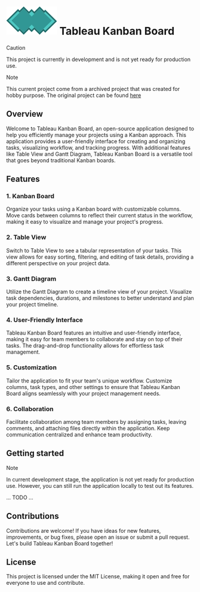 
# ![Tableau Logo](./public/favicon.svg)  Tableau Kanban Board

> [!CAUTION]
> This project is currently in development and is not yet ready for production use.

> [!NOTE]
> This current project come from a archived project that was created for hobby purpose. The original project can be found [here](https://github.com/jeremy93-2008/tableau)

## Overview
Welcome to Tableau Kanban Board, an open-source application designed to help you efficiently manage your projects using a Kanban approach. This application provides a user-friendly interface for creating and organizing tasks, visualizing workflow, and tracking progress. With additional features like Table View and Gantt Diagram, Tableau Kanban Board is a versatile tool that goes beyond traditional Kanban boards.

## Features
### 1. Kanban Board
   Organize your tasks using a Kanban board with customizable columns. Move cards between columns to reflect their current status in the workflow, making it easy to visualize and manage your project's progress.

### 2. Table View
   Switch to Table View to see a tabular representation of your tasks. This view allows for easy sorting, filtering, and editing of task details, providing a different perspective on your project data.

### 3. Gantt Diagram
   Utilize the Gantt Diagram to create a timeline view of your project. Visualize task dependencies, durations, and milestones to better understand and plan your project timeline.

### 4. User-Friendly Interface
   Tableau Kanban Board features an intuitive and user-friendly interface, making it easy for team members to collaborate and stay on top of their tasks. The drag-and-drop functionality allows for effortless task management.

### 5. Customization
   Tailor the application to fit your team's unique workflow. Customize columns, task types, and other settings to ensure that Tableau Kanban Board aligns seamlessly with your project management needs.

### 6. Collaboration
   Facilitate collaboration among team members by assigning tasks, leaving comments, and attaching files directly within the application. Keep communication centralized and enhance team productivity.

## Getting started

> [!NOTE]
> In current development stage, the application is not yet ready for production use. However, you can still run the application locally to test out its features.

... TODO ...


## Contributions
Contributions are welcome! If you have ideas for new features, improvements, or bug fixes, please open an issue or submit a pull request. Let's build Tableau Kanban Board together!

## License
This project is licensed under the MIT License, making it open and free for everyone to use and contribute.